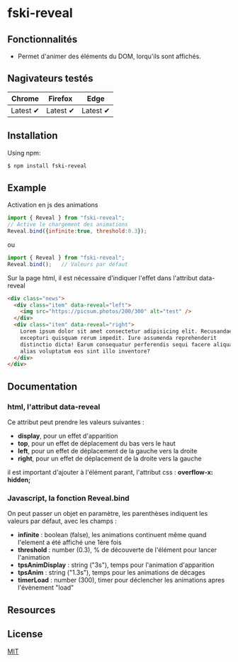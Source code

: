 # fski-reveal

## Fonctionnalités

- Permet d'animer des éléments du DOM, lorqu'ils sont affichés.

## Nagivateurs testés

Chrome | Firefox| Edge | 
--- | --- | --- | 
Latest ✔ | Latest ✔ |  Latest ✔ | 

## Installation

Using npm:

```bash
$ npm install fski-reveal
```

## Example

Activation en js des animations
```js
import { Reveal } from "fski-reveal";
// Active le chargement des animations
Reveal.bind({infinite:true, threshold:0.3});
```
ou
```js
import { Reveal } from "fski-reveal";
Reveal.bind();   // Valeurs par défaut
```

Sur la page html, il est nécessaire d'indiquer l'effet dans l'attribut data-reveal
```html
<div class="news">
  <div class="item" data-reveal="left">
    <img src="https://picsum.photos/200/300" alt="test" />
  </div>
  <div class="item" data-reveal="right">
    Lorem ipsum dolor sit amet consectetur adipisicing elit. Recusandae
    excepturi quisquam rerum impedit. Iure assumenda reprehenderit
    distinctio dicta! Earum consequatur perferendis sequi facere aliquam
    alias voluptatum eos sint illo inventore?
  </div>
</div>
```

## Documentation

### html, l'attribut **data-reveal**

Ce attribut peut prendre les valeurs suivantes :
- **display**, pour un effet d'apparition
- **top**, pour un effet de déplacement du bas vers le haut
- **left**, pour un effet de déplacement de la gauche vers la droite
- **right**, pour un effet de déplacement de la droite vers la gauche

il est important d'ajouter à l'élément parant, l'attribut css : **overflow-x: hidden;**

### Javascript, la fonction Reveal.bind

On peut passer un objet en paramètre, les parenthèses indiquent les valeurs par défaut, avec les champs  :
- **infinite** : boolean (false), les animations continuent même quand l'element a été affiché une 1ère fois
- **threshold** : number (0.3), % de découverte de l'élément pour lancer l'animation
- **tpsAnimDisplay** : string ("3s"), temps pour l'animation d'apparition
- **tpsAnim** : string ("1.3s"), temps pour les animations de décages
- **timerLoad** : number (300), timer pour déclencher les animations apres l'évènement "load"

## Resources

## License
[MIT](LICENSE)
